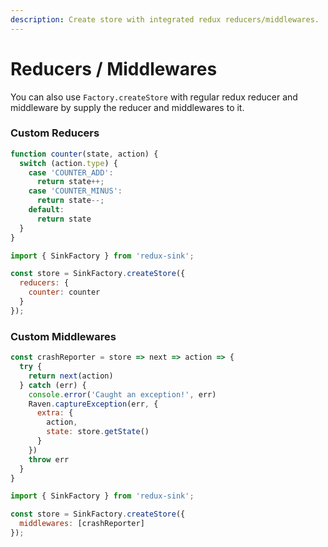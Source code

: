 ```yaml
---
description: Create store with integrated redux reducers/middlewares.
---
```


# Reducers / Middlewares

You can also use `Factory.createStore` with regular redux reducer and middleware by supply the reducer and middlewares to it.

### Custom Reducers

```javascript
function counter(state, action) {
  switch (action.type) {
    case 'COUNTER_ADD':
      return state++;
    case 'COUNTER_MINUS':
      return state--;
    default:
      return state
  }
}

import { SinkFactory } from 'redux-sink';

const store = SinkFactory.createStore({
  reducers: {
    counter: counter
  }
});
```

### Custom Middlewares

```javascript
const crashReporter = store => next => action => {
  try {
    return next(action)
  } catch (err) {
    console.error('Caught an exception!', err)
    Raven.captureException(err, {
      extra: {
        action,
        state: store.getState()
      }
    })
    throw err
  }
}

import { SinkFactory } from 'redux-sink';

const store = SinkFactory.createStore({
  middlewares: [crashReporter]
});
```

